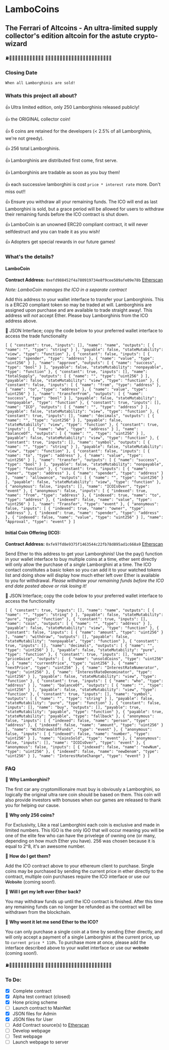 # LamboCoins
## The Ferrari of Altcoins - An ultra-limited supply collector's edition altcoin for the astute crypto-wizard

:fuelpump::blue_car::red_car::blue_car::red_car::blue_car::red_car::blue_car::red_car::blue_car::red_car::blue_car::red_car:
:blue_car::red_car::blue_car::red_car::blue_car::red_car::blue_car::red_car::blue_car::red_car::blue_car::red_car::blue_car::red_car::blue_car::red_car::blue_car::red_car::blue_car::red_car::blue_car::red_car::fuelpump:

### Closing Date
```
When all Lamborghinis are sold!
```

### Whats this project all about?
:thumbsup: Ultra limited edition, only 250 Lamborghinis released publicly!

:thumbsup: the ORIGINAL collector coin!

:thumbsup: 6 coins are retained for the developers (< 2.5% of all Lamborghinis, we're not greedy).

:thumbsup: 256 total Lamborghinis.

:thumbsup: Lamborghinis are distributed first come, first serve.

:thumbsup: Lamborghinis are tradable as soon as you buy them!

:thumbsup: each successive lamborghini is cost `price * interest rate` more. Don't miss out!!

:thumbsup: Ensure you withdraw all your remaining funds. The ICO will end as last Lamborghini is sold, but a grace period will be allowed for users to withdraw their remaining funds before the ICO contract is shut down.

:thumbsup: LamboCoin is an unowned ERC20 compliant contract, it will never selfdestruct and you can trade it as you wish!

:thumbsup: Adopters get special rewards in our future games!

### What's the details?
#### LamboCoin
  **Contract Address:** `0xefd988452f4a780919734e8f9cee589afe09e78b` [Etherscan](https://etherscan.io/address/0xefd988452f4a780919734e8f9cee589afe09e78b) 
  
  _Note: LamboCoin manages the ICO in a separate contract_
  
  Add this address to your wallet interface to transfer your Lamborghinis. This is a ERC20 compliant token so may be traded at will. Lamborghinis are assigned upon purchase and are available to trade straight away!. This address will _not_ accept Ether. Please buy Lamborghinis from the ICO address above.

  :vertical_traffic_light: JSON Interface; copy the code below to your preferred wallet interface to access the trade functionality
  ```
  [ { "constant": true, "inputs": [], "name": "name", "outputs": [ { "name": "", "type": "string" } ], "payable": false, "stateMutability": "view", "type": "function" }, { "constant": false, "inputs": [ { "name": "spender", "type": "address" }, { "name": "value", "type": "uint256" } ], "name": "approve", "outputs": [ { "name": "success", "type": "bool" } ], "payable": false, "stateMutability": "nonpayable", "type": "function" }, { "constant": true, "inputs": [], "name": "totalSupply", "outputs": [ { "name": "", "type": "uint256" } ], "payable": false, "stateMutability": "view", "type": "function" }, { "constant": false, "inputs": [ { "name": "from", "type": "address" }, { "name": "to", "type": "address" }, { "name": "value", "type": "uint256" } ], "name": "transferFrom", "outputs": [ { "name": "success", "type": "bool" } ], "payable": false, "stateMutability": "nonpayable", "type": "function" }, { "constant": true, "inputs": [], "name": "ICO", "outputs": [ { "name": "", "type": "address" } ], "payable": false, "stateMutability": "view", "type": "function" }, { "constant": true, "inputs": [], "name": "decimals", "outputs": [ { "name": "", "type": "uint256" } ], "payable": false, "stateMutability": "view", "type": "function" }, { "constant": true, "inputs": [ { "name": "who", "type": "address" } ], "name": "balanceOf", "outputs": [ { "name": "", "type": "uint256" } ], "payable": false, "stateMutability": "view", "type": "function" }, { "constant": true, "inputs": [], "name": "symbol", "outputs": [ { "name": "", "type": "string" } ], "payable": false, "stateMutability": "view", "type": "function" }, { "constant": false, "inputs": [ { "name": "to", "type": "address" }, { "name": "value", "type": "uint256" } ], "name": "transfer", "outputs": [ { "name": "success", "type": "bool" } ], "payable": false, "stateMutability": "nonpayable", "type": "function" }, { "constant": true, "inputs": [ { "name": "owner", "type": "address" }, { "name": "spender", "type": "address" } ], "name": "allowance", "outputs": [ { "name": "", "type": "uint256" } ], "payable": false, "stateMutability": "view", "type": "function" }, { "anonymous": false, "inputs": [], "name": "ICOIsOver", "type": "event" }, { "anonymous": false, "inputs": [ { "indexed": true, "name": "from", "type": "address" }, { "indexed": true, "name": "to", "type": "address" }, { "indexed": false, "name": "value", "type": "uint256" } ], "name": "Transfer", "type": "event" }, { "anonymous": false, "inputs": [ { "indexed": true, "name": "owner", "type": "address" }, { "indexed": true, "name": "spender", "type": "address" }, { "indexed": false, "name": "value", "type": "uint256" } ], "name": "Approval", "type": "event" } ]
  ```

#### Initial Coin Offering (ICO):

  **Contract Address:** `0xfe97fd8e9375f1463544c22fb78d895ad1c668a9` [Etherscan](https://etherscan.io/address/0xfe97fd8e9375f1463544c22fb78d895ad1c668a9)

  Send Ether to this address to get your Lamborghinis! Use the pay() function in your wallet interface to buy multiple coins at a time, ether sent directly will only allow the purchase of a _single_ Lamborghini at a time. The ICO contact constitutes a basic token so you can add it to your watched tokens list and doing show will display how much ether left over Ether is available to you for withdrawal. _Please withdraw your remaining funds before the ICO end date posted above or risk losing it!_
  
  :vertical_traffic_light: JSON Interface; copy the code below to your preferred wallet interface to access the functionality
  ```
  [ { "constant": true, "inputs": [], "name": "name", "outputs": [ { "name": "", "type": "string" } ], "payable": false, "stateMutability": "pure", "type": "function" }, { "constant": true, "inputs": [], "name": "coin", "outputs": [ { "name": "", "type": "address" } ], "payable": false, "stateMutability": "view", "type": "function" }, { "constant": false, "inputs": [ { "name": "amount", "type": "uint256" } ], "name": "withdraw", "outputs": [], "payable": false, "stateMutability": "nonpayable", "type": "function" }, { "constant": true, "inputs": [], "name": "decimals", "outputs": [ { "name": "", "type": "uint256" } ], "payable": false, "stateMutability": "pure", "type": "function" }, { "constant": true, "inputs": [], "name": "priceGuice", "outputs": [  { "name": "unsoldCoins", "type": "uint256" }, { "name": "currentPrice", "type": "uint256" }, { "name": "nextPrice", "type": "uint256" }, { "name": "InterestRateNumerator", "type": "uint256" }, { "name": "InterestRateDenominator", "type": "uint256" } ], "payable": false, "stateMutability": "view", "type": "function" }, { "constant": true, "inputs": [ { "name": "who", "type": "address" } ], "name": "balanceOf", "outputs": [ { "name": "", "type": "uint256" } ], "payable": false, "stateMutability": "view", "type": "function" }, { "constant": true, "inputs": [], "name": "symbol", "outputs": [ { "name": "", "type": "string" } ], "payable": false, "stateMutability": "pure", "type": "function" }, { "constant": false, "inputs": [], "name": "buy", "outputs": [], "payable": true, "stateMutability": "payable", "type": "function" }, { "payable": true, "stateMutability": "payable", "type": "fallback" }, { "anonymous": false, "inputs": [ { "indexed": false, "name": "person", "type": "address" }, { "indexed": false, "name": "amount", "type": "uint256" } ], "name": "WithdrawalOfFunds", "type": "event" }, { "anonymous": false, "inputs": [ { "indexed": false, "name": "number", "type": "uint256" } ], "name": "CoinsSold", "type": "event" }, { "anonymous": false, "inputs": [], "name": "ICOIsOver", "type": "event" }, { "anonymous": false, "inputs": [ { "indexed": false, "name": "newNum", "type": "uint256" }, { "indexed": false, "name": "newDenom", "type": "uint256" } ], "name": "InterestRateChange", "type": "event" } ]
  ```

### FAQ
:vertical_traffic_light: **Why Lamborghini?**

The first car any cryptomillionaire must buy is obviously a Lamborghini, so logically the original ultra rare coin should be based on them. This coin will also provide investors with bonuses when our games are released to thank you for helping our cause.

:vertical_traffic_light: **Why only 256 coins?**

For Exclusivity, Like a real Lamborghini each coin is exclusive and made in limited numbers. This IGO is the only IGO that will occur meaning you will be one of the elite few who can have the privelege of owning one (or many, depending on how much Ether you have). 256 was chosen because it is equal to 2^8, it's an awesome number.

:vertical_traffic_light: **How do I get them?**

Add the ICO contract above to your ethereum client to purchase. Single coins may be purchased by sending the current price in ether directly to the contract, multiple coin purchases require the ICO interface or use our ~~Website~~ (coming soon!).

:vertical_traffic_light: **Will I get my left over Ether back?**

You may withdraw funds up until the ICO contract is finished. After this time any remaining funds can no longer be refunded as the contract will be withdrawn from the blockchain.

:vertical_traffic_light: **Why wont it let me send Ether to the ICO?**

You can only purchase a single coin at a time by sending Ether directly, and will only accept a payment of a single Lamborghini at the current price, up to `current price * 110%`. To purchase more at once, please add the interface described above to your wallet interface or use our ~~website~~ (coming soon!).

:fuelpump::blue_car::red_car::blue_car::red_car::blue_car::red_car::blue_car::red_car::blue_car::red_car::blue_car::red_car:
:blue_car::red_car::blue_car::red_car::blue_car::red_car::blue_car::red_car::blue_car::red_car::blue_car::red_car::blue_car::red_car::blue_car::red_car::blue_car::red_car::blue_car::red_car::blue_car::red_car::fuelpump:

### To Do:
- [x] Complete contract
- [x] Alpha test contract (closed)
- [x] Hone pricing scheme
- [ ] Launch contract to MainNet
- [x] JSON files for Admin
- [x] JSON files for User
- [ ] Add Contract source(s) to [Etherscan](https://etherscan.io)
- [ ] Develop webpage
- [ ] Test webpage
- [ ] Launch webpage to server
